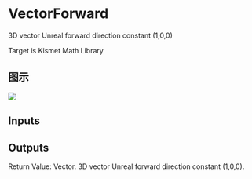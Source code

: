 # VectorForward

3D vector Unreal forward direction constant (1,0,0)

Target is Kismet Math Library

## 图示

![]($-20221218-19574688.png)

## Inputs

## Outputs

Return Value: Vector. 3D vector Unreal forward direction constant (1,0,0).

